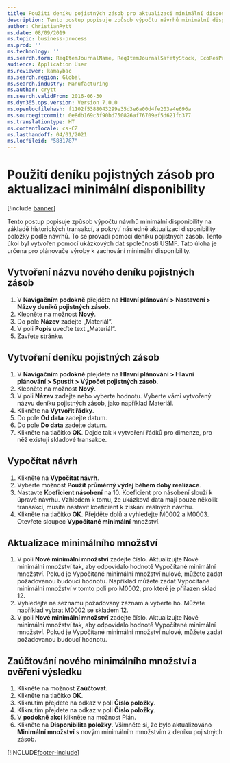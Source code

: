 ```yaml
---
title: Použití deníku pojistných zásob pro aktualizaci minimální disponibility
description: Tento postup popisuje způsob výpočtu návrhů minimální disponibility na základě historických transakcí, a pokrytí následně aktualizaci disponibility položky podle návrhů.
author: ChristianRytt
ms.date: 08/09/2019
ms.topic: business-process
ms.prod: ''
ms.technology: ''
ms.search.form: ReqItemJournalName, ReqItemJournalSafetyStock, EcoResProductInformationDialog, EcoResProductDetailsExtended, ReqItemTable
audience: Application User
ms.reviewer: kamaybac
ms.search.region: Global
ms.search.industry: Manufacturing
ms.author: crytt
ms.search.validFrom: 2016-06-30
ms.dyn365.ops.version: Version 7.0.0
ms.openlocfilehash: f1102f5388043299e35d3e6a00d4fe203a4e696a
ms.sourcegitcommit: 0e8db169c3f90bd750826af76709ef5d621fd377
ms.translationtype: HT
ms.contentlocale: cs-CZ
ms.lasthandoff: 04/01/2021
ms.locfileid: "5831787"
---
```

# <a name="use-the-safety-stock-journal-to-update-minimum-coverage"></a>Použití deníku pojistných zásob pro aktualizaci minimální disponibility

[!include [banner](../../includes/banner.md)]

Tento postup popisuje způsob výpočtu návrhů minimální disponibility na základě historických transakcí, a pokrytí následně aktualizaci disponibility položky podle návrhů. To se provádí pomocí deníku pojistných zásob. Tento úkol byl vytvořen pomocí ukázkových dat společnosti USMF. Tato úloha je určena pro plánovače výroby k zachování minimální disponibility.


## <a name="create-a-new-safety-stock-journal-name"></a>Vytvoření názvu nového deníku pojistných zásob
1. V **Navigačním podokně** přejděte na **Hlavní plánování > Nastavení > Názvy deníků pojistných zásob**.
2. Klepněte na možnost **Nový**.
3. Do pole **Název** zadejte „Materiál“.
4. V poli **Popis** uveďte text „Materiál“.
5. Zavřete stránku.

## <a name="create-a-safety-stock-journal"></a>Vytvoření deníku pojistných zásob
1. V **Navigačním podokně** přejděte na **Hlavní plánování > Hlavní plánování > Spustit > Výpočet pojistných zásob**.
2. Klepněte na možnost **Nový**.
3. V poli **Název** zadejte nebo vyberte hodnotu. Vyberte vámi vytvořený názvu deníku pojistných zásob, jako například Materiál.  
4. Klikněte na **Vytvořit řádky**.
5. Do pole **Od data** zadejte datum.  
6. Do pole **Do data** zadejte datum.
7. Klikněte na tlačítko **OK**. Dojde tak k vytvoření řádků pro dimenze, pro něž existují skladové transakce.  

## <a name="calculate-proposal"></a>Vypočítat návrh
1. Klikněte na **Vypočítat návrh**.
2. Vyberte možnost **Použít průměrný výdej během doby realizace**.
3. Nastavte **Koeficient násobení** na 10. Koeficient pro násobení slouží k úpravě návrhu. Vzhledem k tomu, že ukázková data mají pouze několik transakcí, musíte nastavit koeficient k získání reálných návrhu.  
4. Klikněte na tlačítko **OK**. Přejděte dolů a vyhledejte M0002 a M0003. Otevřete sloupec **Vypočítané minimální** množství.   

## <a name="update-minimum-quantity"></a>Aktualizace minimálního množství
1. V poli **Nové minimální množství** zadejte číslo. Aktualizujte Nové minimální množství tak, aby odpovídalo hodnotě Vypočítané minimální množství. Pokud je Vypočítané minimální množství nulové, můžete zadat požadovanou budoucí hodnotu. Například můžete zadat Vypočítané minimální množství v tomto poli pro M0002, pro které je přiřazen sklad 12.  
2. Vyhledejte na seznamu požadovaný záznam a vyberte ho. Můžete například vybrat M0002 se skladem 12.  
3. V poli **Nové minimální množství** zadejte číslo. Aktualizujte Nové minimální množství tak, aby odpovídalo hodnotě Vypočítané minimální množství. Pokud je Vypočítané minimální množství nulové, můžete zadat požadovanou budoucí hodnotu.  

## <a name="post-the-new-minimum-quantity-and-validate-the-result"></a>Zaúčtování nového minimálního množství a ověření výsledku
1. Klikněte na možnost **Zaúčtovat**.
2. Klikněte na tlačítko **OK**.
3. Kliknutím přejdete na odkaz v poli **Číslo položky**.
4. Kliknutím přejdete na odkaz v poli **Číslo položky**.
5. V **podokně akcí** klikněte na možnost Plán.
6. Klikněte na **Disponibilita položky**. Všimněte si, že bylo aktualizováno **Minimální množství** s novým minimálním množstvím z deníku pojistných zásob.  



[!INCLUDE[footer-include](../../../includes/footer-banner.md)]